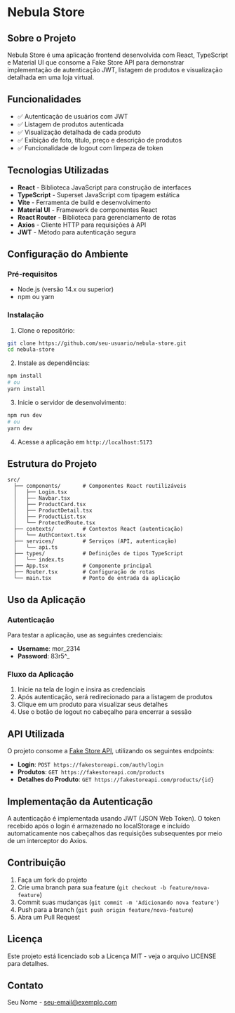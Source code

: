 # Nebula Store

## Sobre o Projeto

Nebula Store é uma aplicação frontend desenvolvida com React, TypeScript e Material UI que consome a Fake Store API para demonstrar implementação de autenticação JWT, listagem de produtos e visualização detalhada em uma loja virtual.

## Funcionalidades

- ✅ Autenticação de usuários com JWT
- ✅ Listagem de produtos autenticada
- ✅ Visualização detalhada de cada produto
- ✅ Exibição de foto, título, preço e descrição de produtos
- ✅ Funcionalidade de logout com limpeza de token

## Tecnologias Utilizadas

- **React** - Biblioteca JavaScript para construção de interfaces
- **TypeScript** - Superset JavaScript com tipagem estática
- **Vite** - Ferramenta de build e desenvolvimento
- **Material UI** - Framework de componentes React
- **React Router** - Biblioteca para gerenciamento de rotas
- **Axios** - Cliente HTTP para requisições à API
- **JWT** - Método para autenticação segura

## Configuração do Ambiente

### Pré-requisitos

- Node.js (versão 14.x ou superior)
- npm ou yarn

### Instalação

1. Clone o repositório:

```bash
git clone https://github.com/seu-usuario/nebula-store.git
cd nebula-store
```

2. Instale as dependências:

```bash
npm install
# ou
yarn install
```

3. Inicie o servidor de desenvolvimento:

```bash
npm run dev
# ou
yarn dev
```

4. Acesse a aplicação em `http://localhost:5173`

## Estrutura do Projeto

```
src/
  ├── components/       # Componentes React reutilizáveis
  │   ├── Login.tsx
  │   ├── Navbar.tsx
  │   ├── ProductCard.tsx
  │   ├── ProductDetail.tsx
  │   ├── ProductList.tsx
  │   └── ProtectedRoute.tsx
  ├── contexts/         # Contextos React (autenticação)
  │   └── AuthContext.tsx
  ├── services/         # Serviços (API, autenticação)
  │   └── api.ts
  ├── types/            # Definições de tipos TypeScript
  │   └── index.ts
  ├── App.tsx           # Componente principal
  ├── Router.tsx        # Configuração de rotas
  └── main.tsx          # Ponto de entrada da aplicação
```

## Uso da Aplicação

### Autenticação

Para testar a aplicação, use as seguintes credenciais:

- **Username**: mor_2314
- **Password**: 83r5^\_

### Fluxo da Aplicação

1. Inicie na tela de login e insira as credenciais
2. Após autenticação, será redirecionado para a listagem de produtos
3. Clique em um produto para visualizar seus detalhes
4. Use o botão de logout no cabeçalho para encerrar a sessão

## API Utilizada

O projeto consome a [Fake Store API](https://fakestoreapi.com/), utilizando os seguintes endpoints:

- **Login**: `POST https://fakestoreapi.com/auth/login`
- **Produtos**: `GET https://fakestoreapi.com/products`
- **Detalhes do Produto**: `GET https://fakestoreapi.com/products/{id}`

## Implementação da Autenticação

A autenticação é implementada usando JWT (JSON Web Token). O token recebido após o login é armazenado no localStorage e incluído automaticamente nos cabeçalhos das requisições subsequentes por meio de um interceptor do Axios.

## Contribuição

1. Faça um fork do projeto
2. Crie uma branch para sua feature (`git checkout -b feature/nova-feature`)
3. Commit suas mudanças (`git commit -m 'Adicionando nova feature'`)
4. Push para a branch (`git push origin feature/nova-feature`)
5. Abra um Pull Request

## Licença

Este projeto está licenciado sob a Licença MIT - veja o arquivo LICENSE para detalhes.

## Contato

Seu Nome - [seu-email@exemplo.com](mailto:seu-email@exemplo.com)

